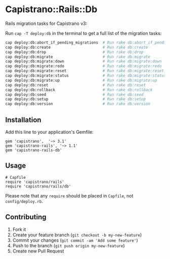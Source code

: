 # Capistrano::Rails::Db

Rails migration tasks for Capistrano v3:

Run `cap -T deploy:db` in the terminal to get a full list of the migration tasks:

``` bash
cap deploy:db:abort_if_pending_migrations  # Run rake db:abort_if_pending_migrations
cap deploy:db:create                       # Run rake db:create
cap deploy:db:drop                         # Run rake db:drop
cap deploy:db:migrate                      # Run rake db:migrate         Migrate the database (options: VERSION=x, VERBOSE=false, SCOPE=blog)
cap deploy:db:migrate:down                 # Run rake db:migrate:down    Run the "down" for a given migration VERSION
cap deploy:db:migrate:redo                 # Run rake db:migrate:redo    Rollback the database one migration and re migrate up (options: STEP=x, VERSION=x)
cap deploy:db:migrate:reset                # Run rake db:migrate:reset   Reset your database using your migrations
cap deploy:db:migrate:status               # Run rake db:migrate:status  Display status of migrations
cap deploy:db:migrate:up                   # Run rake db:migrate:up      Run the "up" for a given migration VERSION
cap deploy:db:reset                        # Run rake db:reset           Drop and recreate the database from db/schema.rb and load the seeds
cap deploy:db:rollback                     # Run rake db:rollback        Roll the schema back to the previous version (specify steps w/ STEP=n)
cap deploy:db:seed                         # Run rake db:seed            Load the seed data from db/seed.rb
cap deploy:db:setup                        # Run rake db:setup           Create the database, load the schema, and initialize with the seed data
cap deploy:db:version                      # Run rake db:version         Retrieve the current schema version number
```

## Installation

Add this line to your application's Gemfile:

    gem 'capistrano',  '~> 3.1'
    gem 'capistrano-rails', '~> 1.1'
    gem 'capistrano-rails-db'

## Usage

    # Capfile
    require 'capistrano/rails'
    require 'capistrano/rails/db'

Please note that any `require` should be placed in `Capfile`, not `config/deploy.rb`.

## Contributing

1. Fork it
2. Create your feature branch (`git checkout -b my-new-feature`)
3. Commit your changes (`git commit -am 'Add some feature'`)
4. Push to the branch (`git push origin my-new-feature`)
5. Create new Pull Request
